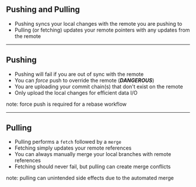 ##  Pushing and Pulling

* <!-- .element: class="fragment" --> Pushing syncs your local changes with the remote you are pushing to
* <!-- .element: class="fragment" --> Pulling (or fetching) updates your remote pointers with any updates from the remote

---

## Pushing

* Pushing will fail if you are out of sync with the remote
* You can *force* push to override the remote (***DANGEROUS***)
* You are uploading your commit chain(s) that don't exist on the remote
* Only upload the local changes for efficient data I/O

note:
  force push is required for a rebase workflow

---

## Pulling

* Pulling performs a `fetch` followed by a `merge`
* Fetching simply updates your remote references
* You can always manually merge your local branches with remote references
* Fetching should never fail, but pulling can create merge conflicts

note:
  pulling can unintended side effects due to the automated merge
